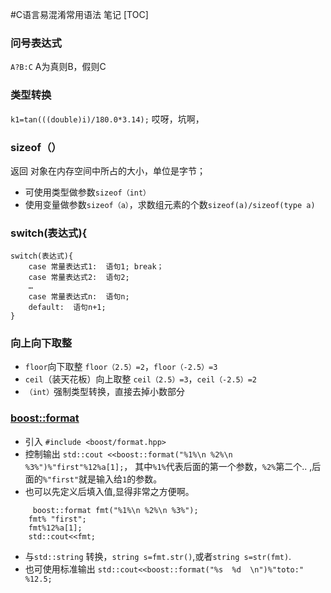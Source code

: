 #C语言易混淆常用语法 笔记
[TOC]
###  问号表达式
`A?B:C`
A为真则B，假则C
### 类型转换
`k1=tan(((double)i)/180.0*3.14);` 哎呀，坑啊，
### sizeof（）
返回 对象在内存空间中所占的大小，单位是字节；
- 可使用类型做参数`sizeof（int）`
- 使用变量做参数`sizeof（a）`，求数组元素的个数`sizeof(a)/sizeof(type a)`
### switch(表达式){ 
```
switch(表达式){ 
    case 常量表达式1:  语句1; break；
    case 常量表达式2:  语句2;
    … 
    case 常量表达式n:  语句n;
    default:  语句n+1;
}
```
### 向上向下取整
- `floor`向下取整 `floor（2.5）=2`，`floor（-2.5）=3`
- `ceil`（装天花板）向上取整 `ceil（2.5）=3`，`ceil（-2.5）=2`
- `（int）`强制类型转换，直接去掉小数部分
### [boost::format](https://www.boost.org/doc/libs/1_66_0/libs/format/doc/format.html)

 - 引入 `#include <boost/format.hpp>`
 - 控制输出 `std::cout <<boost::format("%1%\n %2%\n %3%")%"first"%12%a[1];`， 其中`%1%`代表后面的第一个参数，`%2%`第二个.. ,后面的`%"first"`就是输入给`1`的参数。
 - 也可以先定义后填入值,显得非常之方便啊。

~~~
     boost::format fmt("%1%\n %2%\n %3%");
    fmt% "first";
    fmt%12%a[1];
    std::cout<<fmt;
~~~
- 与`std::string` 转换，`string s=fmt.str()`,或者`string s=str(fmt)`.
- 也可使用标准输出 `std::cout<<boost::format("%s  %d  \n")%"toto:" %12.5;`

